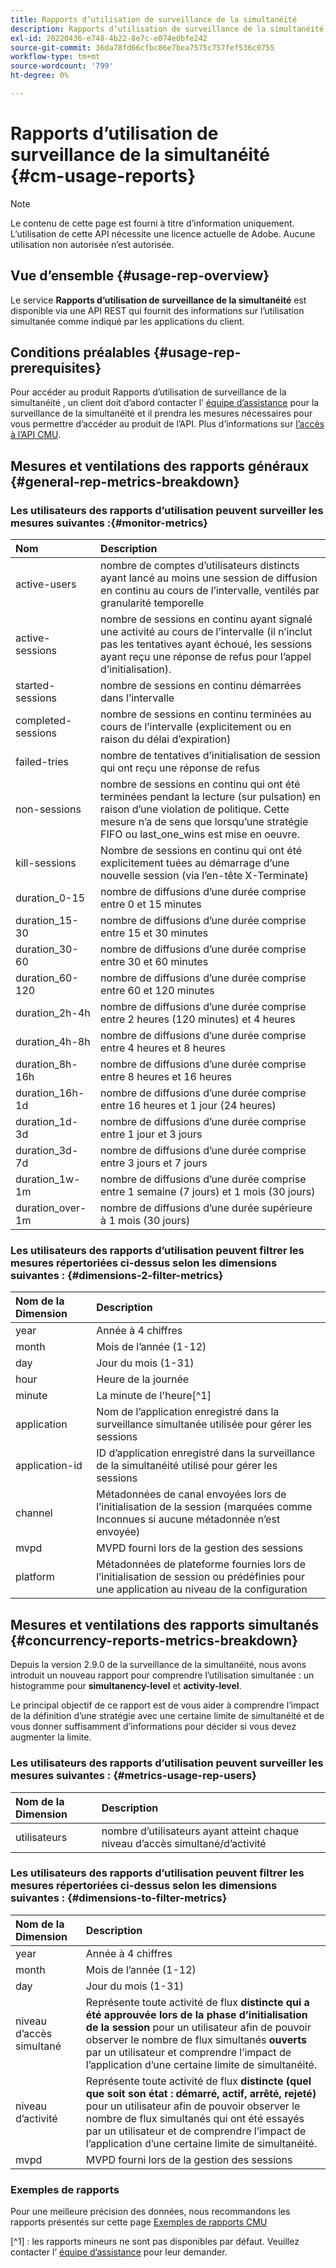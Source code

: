 ```yaml
---
title: Rapports d’utilisation de surveillance de la simultanéité
description: Rapports d’utilisation de surveillance de la simultanéité
exl-id: 20220436-e748-4b22-8e7c-e074e0bfe242
source-git-commit: 36da78fd66cfbc86e7bea7575c757fef536c0755
workflow-type: tm+mt
source-wordcount: '799'
ht-degree: 0%

---
```


# Rapports d’utilisation de surveillance de la simultanéité {#cm-usage-reports}

>[!NOTE]
>
>Le contenu de cette page est fourni à titre d’information uniquement. L’utilisation de cette API nécessite une licence actuelle de Adobe. Aucune utilisation non autorisée n’est autorisée.



## Vue d’ensemble {#usage-rep-overview}

Le service **Rapports d’utilisation de surveillance de la simultanéité** est disponible via une API REST qui fournit des informations sur l’utilisation simultanée comme indiqué par les applications du client.

## Conditions préalables {#usage-rep-prerequisites}

Pour accéder au produit Rapports d’utilisation de surveillance de la simultanéité , un client doit d’abord contacter l’ [équipe d’assistance](mailto:tve-support@adobe.com) pour la surveillance de la simultanéité et il prendra les mesures nécessaires pour vous permettre d’accéder au produit de l’API. Plus d’informations sur [l’accès à l’API CMU](/help/concurrency-monitoring/cmu-api-access.md).

## Mesures et ventilations des rapports généraux {#general-rep-metrics-breakdown}

### Les utilisateurs des rapports d’utilisation peuvent surveiller les mesures suivantes :{#monitor-metrics}

| Nom | Description |
|:---|:---|
| active-users | nombre de comptes d’utilisateurs distincts ayant lancé au moins une session de diffusion en continu au cours de l’intervalle, ventilés par granularité temporelle |
| active-sessions | nombre de sessions en continu ayant signalé une activité au cours de l’intervalle (il n’inclut pas les tentatives ayant échoué, les sessions ayant reçu une réponse de refus pour l’appel d’initialisation). |
| started-sessions | nombre de sessions en continu démarrées dans l’intervalle |
| completed-sessions | nombre de sessions en continu terminées au cours de l’intervalle (explicitement ou en raison du délai d’expiration) |
| failed-tries | nombre de tentatives d’initialisation de session qui ont reçu une réponse de refus |
| non-sessions | nombre de sessions en continu qui ont été terminées pendant la lecture (sur pulsation) en raison d’une violation de politique. Cette mesure n’a de sens que lorsqu’une stratégie FIFO ou last_one_wins est mise en oeuvre. |
| kill-sessions | Nombre de sessions en continu qui ont été explicitement tuées au démarrage d’une nouvelle session (via l’en-tête X-Terminate) |
| duration_0-15 | nombre de diffusions d’une durée comprise entre 0 et 15 minutes |
| duration_15-30 | nombre de diffusions d’une durée comprise entre 15 et 30 minutes |
| duration_30-60 | nombre de diffusions d’une durée comprise entre 30 et 60 minutes |
| duration_60-120 | nombre de diffusions d’une durée comprise entre 60 et 120 minutes |
| duration_2h-4h | nombre de diffusions d’une durée comprise entre 2 heures (120 minutes) et 4 heures |
| duration_4h-8h | nombre de diffusions d’une durée comprise entre 4 heures et 8 heures |
| duration_8h-16h | nombre de diffusions d’une durée comprise entre 8 heures et 16 heures |
| duration_16h-1d | nombre de diffusions d’une durée comprise entre 16 heures et 1 jour (24 heures) |
| duration_1d-3d | nombre de diffusions d’une durée comprise entre 1 jour et 3 jours |
| duration_3d-7d | nombre de diffusions d’une durée comprise entre 3 jours et 7 jours |
| duration_1w-1m | nombre de diffusions d’une durée comprise entre 1 semaine (7 jours) et 1 mois (30 jours) |
| duration_over-1m | nombre de diffusions d’une durée supérieure à 1 mois (30 jours) |

### Les utilisateurs des rapports d’utilisation peuvent filtrer les mesures répertoriées ci-dessus selon les dimensions suivantes : {#dimensions-2-filter-metrics}

| Nom de la Dimension | Description |
|:---------------|:------------------------------------------------------------------------------------------------------------------|
| year | Année à 4 chiffres |
| month | Mois de l’année (1-12) |
| day | Jour du mois (1-31) |
| hour | Heure de la journée |
| minute | La minute de l&#39;heure[^1] |
| application | Nom de l’application enregistré dans la surveillance simultanée utilisée pour gérer les sessions |
| application-id | ID d’application enregistré dans la surveillance de la simultanéité utilisé pour gérer les sessions |
| channel | Métadonnées de canal envoyées lors de l’initialisation de la session (marquées comme Inconnues si aucune métadonnée n’est envoyée) |
| mvpd | MVPD fourni lors de la gestion des sessions |
| platform | Métadonnées de plateforme fournies lors de l’initialisation de session ou prédéfinies pour une application au niveau de la configuration |

## Mesures et ventilations des rapports simultanés {#concurrency-reports-metrics-breakdown}

Depuis la version 2.9.0 de la surveillance de la simultanéité, nous avons introduit un nouveau rapport pour comprendre l’utilisation simultanée : un histogramme pour **simultanency-level** et **activity-level**.

Le principal objectif de ce rapport est de vous aider à comprendre l’impact de la définition d’une stratégie avec une certaine limite de simultanéité et de vous donner suffisamment d’informations pour décider si vous devez augmenter la limite.

### Les utilisateurs des rapports d’utilisation peuvent surveiller les mesures suivantes : {#metrics-usage-rep-users}

| Nom de la Dimension | Description |
|:---|:---|
| utilisateurs | nombre d’utilisateurs ayant atteint chaque niveau d’accès simultané/d’activité |

### Les utilisateurs des rapports d’utilisation peuvent filtrer les mesures répertoriées ci-dessus selon les dimensions suivantes : {#dimensions-to-filter-metrics}

| Nom de la Dimension | Description |
|:---|:---|
| year | Année à 4 chiffres |
| month | Mois de l’année (1-12) |
| day | Jour du mois (1-31) |
| niveau d’accès simultané | Représente toute activité de flux **distincte qui a été approuvée lors de la phase d’initialisation de la session** pour un utilisateur afin de pouvoir observer le nombre de flux simultanés **ouverts** par un utilisateur et comprendre l’impact de l’application d’une certaine limite de simultanéité. |
| niveau d’activité | Représente toute activité de flux **distincte (quel que soit son état : démarré, actif, arrêté, rejeté)** pour un utilisateur afin de pouvoir observer le nombre de flux simultanés qui ont été essayés par un utilisateur et de comprendre l’impact de l’application d’une certaine limite de simultanéité. |
| mvpd | MVPD fourni lors de la gestion des sessions |

### Exemples de rapports

Pour une meilleure précision des données, nous recommandons les rapports présentés sur cette page [Exemples de rapports CMU](/help/concurrency-monitoring/cm-usage-reports-examples.md)

[^1] : les rapports mineurs ne sont pas disponibles par défaut. Veuillez contacter l’ [équipe d’assistance](mailto:tve-support@adobe.com) pour leur demander.